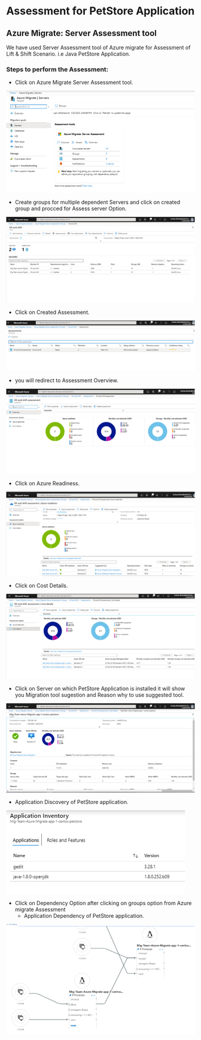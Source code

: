 # Assessment for PetStore Application
## Azure Migrate: Server Assessment tool
We have used Server Assessment tool of Azure migrate for Assessment of Lift & Shift Scenario. i.e Java PetStore Application.

### Steps to perform the Assessment:

* Click on Azure Migrate Server Assessment tool.

![Server Assessment tool](https://github.com/Click2Cloud/Azure-Migrate/blob/master/images/java-petstore/Server%20Assessment%20tool.png?raw=true)

* Create groups for multiple dependent Servers and click on created group and procced for Assess server Option.

![Create groups](https://github.com/Click2Cloud/Azure-Migrate/blob/master/images/java-petstore/Create%20group%20for%20multiple%20dependent%20servers%20and%20click%20on%20same.png?raw=true)

* Click on Created Assessment.

![Create Assessment](https://github.com/Click2Cloud/Azure-Migrate/blob/master/images/java-petstore/assess%20servers%20and%20create%20assessment.png?raw=true)

* you will redirect to Assessment Overview.

![Assessment overview](https://github.com/Click2Cloud/Azure-Migrate/blob/master/images/java-petstore/assessment%20overview.png?raw=true)

* Click on Azure Readiness.

![Azure Readiness](https://github.com/Click2Cloud/Azure-Migrate/blob/master/images/java-petstore/Azure%20readiness.png?raw=true)

* Click on Cost Details.

![Cost Details](https://github.com/Click2Cloud/Azure-Migrate/blob/master/images/java-petstore/Cost%20Details.png?raw=true)

* Click on Server on which PetStore Application is installed it will show you Migration tool sugestion and Reason why to use suggested tool.

![Assessment](https://github.com/Click2Cloud/Azure-Migrate/blob/master/images/java-petstore/Petstore%20App%20Assessment%20with%20migration%20tool%20suggestion%20and%20Reason.png?raw=true)

* Application Discovery of PetStore application.

![Application Discovery](https://github.com/Click2Cloud/Azure-Migrate/blob/master/images/java-petstore/Application%20Discovery.png?raw=true)

* Click on Dependency Option after clicking on groups option from Azure migrate Assessment 
    - Application Dependency of PetStore application.

![Application Dependency](https://github.com/Click2Cloud/Azure-Migrate/blob/master/images/java-petstore/Application%20Dependency.png?raw=true)